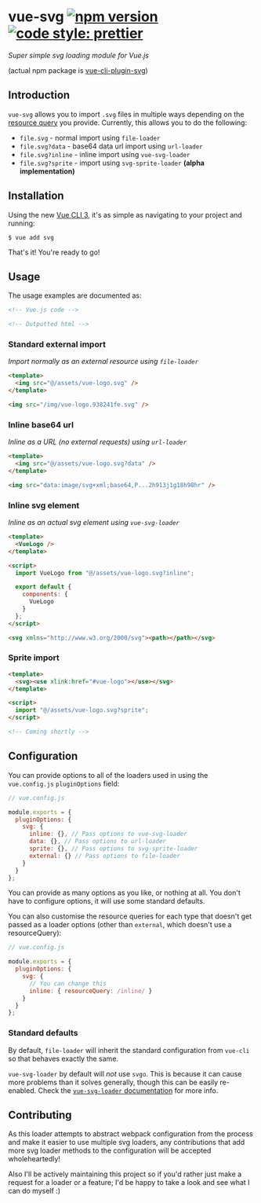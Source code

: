 # vue-svg [![npm version](https://badge.fury.io/js/vue-cli-plugin-svg.svg)](https://badge.fury.io/js/vue-cli-plugin-svg) [![code style: prettier](https://img.shields.io/badge/code_style-prettier-ff69b4.svg)](https://github.com/prettier/prettier)

_Super simple svg loading module for Vue.js_

(actual npm package is [vue-cli-plugin-svg](https://www.npmjs.com/package/vue-cli-plugin-svg))

## Introduction

`vue-svg` allows you to import `.svg` files in multiple ways depending on the [resource query](https://webpack.js.org/configuration/module/#rule-resourcequery) you provide. Currently, this allows you to do the following:

- `file.svg` - normal import using `file-loader`
- `file.svg?data` - base64 data url import using `url-loader`
- `file.svg?inline` - inline import using `vue-svg-loader`
- `file.svg?sprite` - import using `svg-sprite-loader` **(alpha implementation)**

## Installation

Using the new [Vue CLI 3](https://cli.vuejs.org/), it's as simple as navigating to your project and running:

```console
$ vue add svg
```

That's it! You're ready to go!

## Usage

The usage examples are documented as:

```html
<!-- Vue.js code -->
```

```html
<!-- Outputted html -->
```

### Standard external import

_Import normally as an external resource using `file-loader`_

```html
<template>
  <img src="@/assets/vue-logo.svg" />
</template>
```

```html
<img src="/img/vue-logo.938241fe.svg" />
```

### Inline base64 url

_Inline as a URL (no external requests) using `url-loader`_

```html
<template>
  <img src="@/assets/vue-logo.svg?data" />
</template>
```

```html
<img src="data:image/svg+xml;base64,P...2h913j1g18h98hr" />
```

### Inline svg element

_Inline as an actual svg element using `vue-svg-loader`_

```html
<template>
  <VueLogo />
</template>

<script>
  import VueLogo from "@/assets/vue-logo.svg?inline";

  export default {
    components: {
      VueLogo
    }
  };
</script>
```

```html
<svg xmlns="http://www.w3.org/2000/svg"><path></path></svg>
```

### Sprite import

```html
<template>
  <svg><use xlink:href="#vue-logo"></use></svg>
</template>

<script>
  import "@/assets/vue-logo.svg?sprite";
</script>
```

```html
<!-- Coming shortly -->
```

## Configuration

You can provide options to all of the loaders used in using the `vue.config.js` `pluginOptions` field:

```javascript
// vue.config.js

module.exports = {
  pluginOptions: {
    svg: {
      inline: {}, // Pass options to vue-svg-loader
      data: {}, // Pass options to url-loader
      sprite: {}, // Pass options to svg-sprite-loader
      external: {} // Pass options to file-loader
    }
  }
};
```

You can provide as many options as you like, or nothing at all. You don't have to configure options, it will use some standard defaults.

You can also customise the resource queries for each type that doesn't get passed as a loader options (other than `external`, which doesn't use a resourceQuery):

```javascript
// vue.config.js

module.exports = {
  pluginOptions: {
    svg: {
      // You can change this
      inline: { resourceQuery: /inline/ }
    }
  }
};
```

### Standard defaults

By default, `file-loader` will inherit the standard configuration from `vue-cli` so that behaves exactly the same.

`vue-svg-loader` by default will _not_ use `svgo`. This is because it can cause more problems than it solves generally, though this can be easily re-enabled. Check the [`vue-svg-loader` documentation](https://vue-svg-loader.js.org/) for more info.

## Contributing

As this loader attempts to abstract webpack configuration from the process and make it easier to use multiple svg loaders, any contributions that add more svg loader methods to the configuration will be accepted wholeheartedly!

Also I'll be actively maintaining this project so if you'd rather just make a request for a loader or a feature; I'd be happy to take a look and see what I can do myself :)
